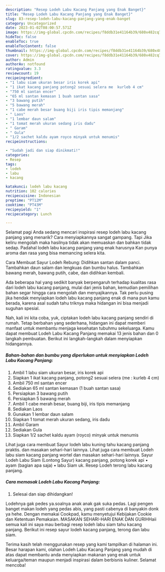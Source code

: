 ```yaml
---
description: "Resep Lodeh Labu Kacang Panjang yang Enak Banget}"
title: "Resep Lodeh Labu Kacang Panjang yang Enak Banget}"
slug: 83-resep-lodeh-labu-kacang-panjang-yang-enak-banget
category: Uncategorized
date: 2023-01-02T08:00:57.571Z
image: https://img-global.cpcdn.com/recipes/f8ddb31e41164b39/680x482cq70/lodeh-labu-kacang-panjang-foto-resep-utama.jpg
hideToc: false
enableToc: true
enableTocContent: false
thumbnail: https://img-global.cpcdn.com/recipes/f8ddb31e41164b39/680x482cq70/lodeh-labu-kacang-panjang-foto-resep-utama.jpg
cover: https://img-global.cpcdn.com/recipes/f8ddb31e41164b39/680x482cq70/lodeh-labu-kacang-panjang-foto-resep-utama.jpg
author: Admin
authorAv: notfound
ratingvalue: 3.3
reviewcount: 19
recipeingredient:
- "1 labu siam ukuran besar iris korek api"
- "1 ikat kacang panjang potong2 sesuai selera me  kurleb 4 cm"
- "750 ml santan encer"
- "65 ml santan kemasan 1 buah santan sasa"
- "3 bawang putih"
- "5 bawang merah"
- "1 cabe merah besar buang biji iris tipis memanjang"
- " Laos"
- "1 lembar daun salam"
- "1 tomat merah ukuran sedang iris dadu"
- " Garam"
- " Gula"
- "1/2 sachet kaldu ayam royco minyak untuk menumis"
recipeinstructions:

- "Sudah jadi dan siap dinikmati!"
categories:
- Resep
tags:
- lodeh
- labu
- kacang

katakunci: lodeh labu kacang 
nutrition: 102 calories
recipecuisine: Indonesian
preptime: "PT12M"
cooktime: "PT43M"
recipeyield: "1"
recipecategory: Lunch

---
```



Selamat pagi Anda sedang mencari inspirasi resep lodeh labu kacang panjang yang menarik? Cara menyiapkannya sangat gampang. Tapi Jika keliru mengolah maka hasilnya tidak akan memuaskan dan bahkan tidak sedap. Padahal lodeh labu kacang panjang yang enak harusnya Kan punya aroma dan rasa yang bisa memancing selera kita.


Cara Membuat Sayur Lodeh Rebung: Didihkan santan dalam panci. Tambahkan daun salam dan lengkuas dan bumbu halus. Tambahkan bawang merah, bawang putih, cabe, dan didihkan kembali.

Ada beberapa hal yang sedikit banyak berpengaruh terhadap kualitas rasa dari lodeh labu kacang panjang, mulai dari jenis bahan, kemudian pemilihan bahan segar hingga cara mengolah dan menyajikannya. Tak perlu pusing jika hendak menyiapkan lodeh labu kacang panjang enak di mana pun kamu berada, karena asal sudah tahu triknya maka hidangan ini bisa menjadi suguhan spesial.


Nah, kali ini kita coba, yuk, ciptakan lodeh labu kacang panjang sendiri di rumah. Tetap berbahan yang sederhana, hidangan ini dapat memberi manfaat untuk membantu menjaga kesehatan tubuhmu sekeluarga. Kamu dapat membuat Lodeh Labu Kacang Panjang memakai 13 jenis bahan dan 0 langkah pembuatan. Berikut ini langkah-langkah dalam menyiapkan hidangannya.

<!--inarticleads1-->

##### Bahan-bahan dan bumbu yang diperlukan untuk menyiapkan Lodeh Labu Kacang Panjang:

1. Ambil 1 labu siam ukuran besar, iris korek api
1. Siapkan 1 ikat kacang panjang, potong2 sesuai selera (me : kurleb 4 cm)
1. Ambil 750 ml santan encer
1. Sediakan 65 ml santan kemasan (1 buah santan sasa)
1. Persiapkan 3 bawang putih
1. Persiapkan 5 bawang merah
1. Ambil 1 cabe merah besar, buang biji, iris tipis memanjang
1. Sediakan  Laos
1. Gunakan 1 lembar daun salam
1. Siapkan 1 tomat merah ukuran sedang, iris dadu
1. Ambil  Garam
1. Sediakan  Gula
1. Siapkan 1/2 sachet kaldu ayam (royco) minyak untuk menumis


Lihat juga cara membuat Sayur lodeh labu kuning tahu kacang panjang praktis. dan masakan sehari-hari lainnya. Lihat juga cara membuat Lodeh labu siam kacang panjang wortel dan masakan sehari-hari lainnya. Sayur Lodeh Labu Siam (Lontong Sayur) kacang panjang, potong korek api • ayam (bagian apa saja) • labu Siam uk. Resep Lodeh terong labu kacang panjang. 

<!--inarticleads2-->

##### Cara memasak Lodeh Labu Kacang Panjang:


1. Selesai dan siap dihidangkan!

Lodehnya gak pedes ya.soalnya anak anak gak suka pedas. Lagi pengen banget makan lodeh yang pedas abis, yang pasti cabenya di banyakin donk ya hehe. Dengan memakai Cookpad, kamu menyetujui Kebijakan Cookie dan Ketentuan Pemakaian. MASAKAN SEHARI-HARI ENAK DAN GURIHHaii semua kali ini saya mau berbagi resep lodeh labu siam tahu kacang panjang. Berikut ini resep sayur lodeh kacang panjang, terong dan labu siam. 

Terima kasih telah menggunakan resep yang kami tampilkan di halaman ini. Besar harapan kami, olahan Lodeh Labu Kacang Panjang yang mudah di atas dapat membantu anda menyiapkan makanan yang enak untuk keluarga/teman maupun menjadi inspirasi dalam berbisnis kuliner. Selamat mencoba!
